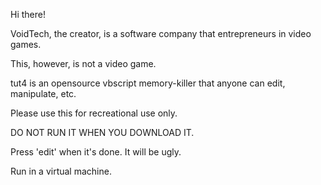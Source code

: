 Hi there!

VoidTech, the creator, is a software company that entrepreneurs in video games.

This, however, is not a video game.

tut4 is an opensource vbscript memory-killer that anyone can edit, manipulate, etc.

Please use this for recreational use only.

DO NOT RUN IT WHEN YOU DOWNLOAD IT.

Press 'edit' when it's done. It will be ugly.

Run in a virtual machine.
